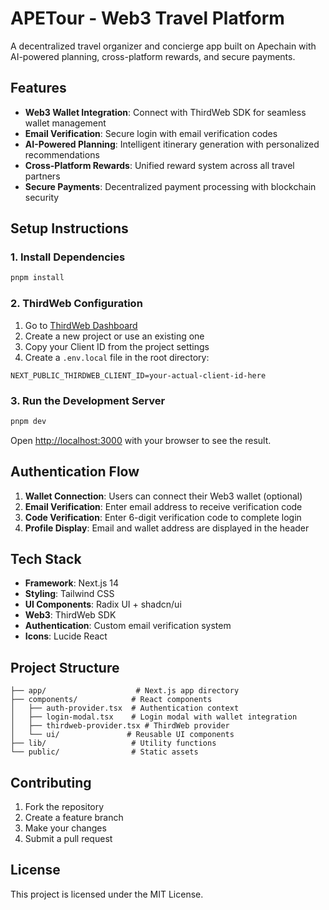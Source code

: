 # APETour - Web3 Travel Platform

A decentralized travel organizer and concierge app built on Apechain with AI-powered planning, cross-platform rewards, and secure payments.

## Features

- **Web3 Wallet Integration**: Connect with ThirdWeb SDK for seamless wallet management
- **Email Verification**: Secure login with email verification codes
- **AI-Powered Planning**: Intelligent itinerary generation with personalized recommendations
- **Cross-Platform Rewards**: Unified reward system across all travel partners
- **Secure Payments**: Decentralized payment processing with blockchain security

## Setup Instructions

### 1. Install Dependencies

```bash
pnpm install
```

### 2. ThirdWeb Configuration

1. Go to [ThirdWeb Dashboard](https://thirdweb.com/dashboard)
2. Create a new project or use an existing one
3. Copy your Client ID from the project settings
4. Create a `.env.local` file in the root directory:

```env
NEXT_PUBLIC_THIRDWEB_CLIENT_ID=your-actual-client-id-here
```

### 3. Run the Development Server

```bash
pnpm dev
```

Open [http://localhost:3000](http://localhost:3000) with your browser to see the result.

## Authentication Flow

1. **Wallet Connection**: Users can connect their Web3 wallet (optional)
2. **Email Verification**: Enter email address to receive verification code
3. **Code Verification**: Enter 6-digit verification code to complete login
4. **Profile Display**: Email and wallet address are displayed in the header

## Tech Stack

- **Framework**: Next.js 14
- **Styling**: Tailwind CSS
- **UI Components**: Radix UI + shadcn/ui
- **Web3**: ThirdWeb SDK
- **Authentication**: Custom email verification system
- **Icons**: Lucide React

## Project Structure

```
├── app/                    # Next.js app directory
├── components/            # React components
│   ├── auth-provider.tsx  # Authentication context
│   ├── login-modal.tsx    # Login modal with wallet integration
│   ├── thirdweb-provider.tsx # ThirdWeb provider
│   └── ui/               # Reusable UI components
├── lib/                   # Utility functions
└── public/                # Static assets
```

## Contributing

1. Fork the repository
2. Create a feature branch
3. Make your changes
4. Submit a pull request

## License

This project is licensed under the MIT License.
